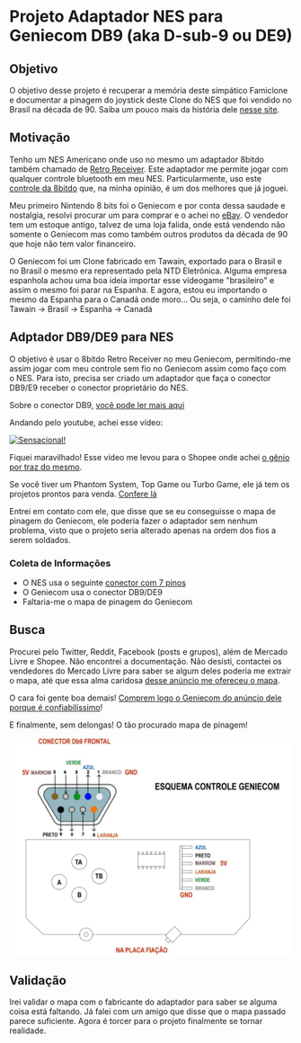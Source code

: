 # Projeto Adaptador NES para Geniecom DB9 (aka D-sub-9 ou DE9)

## Objetivo

O objetivo desse projeto é recuperar a memória deste simpático Famiclone e documentar a pinagem do joystick deste Clone do NES que foi vendido no Brasil na década de 90. Saiba um pouco mais da história dele [nesse site](https://bojoga.com.br/acervo/consoles-de-mesa/geracao-3/geniecom/).

## Motivação

Tenho um NES Americano onde uso no mesmo um adaptador 8bitdo também chamado de [Retro Receiver](https://www.8bitdo.com/retro-receiver-nes/). 
Este adaptador me permite jogar com qualquer controle bluetooth em meu NES. Particularmente, uso este [controle da 8bitdo](https://www.8bitdo.com/pro2/#Transparent) que, na minha opinião, é um dos melhores que já joguei.

Meu primeiro Nintendo 8 bits foi o Geniecom e por conta dessa saudade e nostalgia, resolvi procurar um para comprar e o achei no [eBay](https://www.ebay.com/itm/134259354667).
O vendedor tem um estoque antigo, talvez de uma loja falida, onde está vendendo não somente o Geniecom mas como também outros produtos da década de 90 que hoje não tem valor financeiro.

O Geniecom foi um Clone fabricado em Tawain, exportado para o Brasil e no Brasil o mesmo era representado pela NTD Eletrônica. Alguma empresa espanhola achou uma boa ideia importar esse vídeogame "brasileiro" e assim o mesmo foi parar na Espanha. E agora, estou eu importando o mesmo da Espanha para o Canadá onde moro... Ou seja, o caminho dele foi Tawain -> Brasil -> Espanha -> Canadá

## Adptador DB9/DE9 para NES

O objetivo é usar o 8bitdo Retro Receiver no meu Geniecom, permitindo-me assim jogar com meu controle sem fio no Geniecom assim como faço com o NES.
Para isto, precisa ser criado um adaptador que faça o conector DB9/E9 receber o conector proprietário do NES.

Sobre o conector DB9, [você pode ler mais aqui](http://www.nullmodem.com/DB-9.htm)

Andando pelo youtube, achei esse vídeo:

[![Sensacional!](https://img.youtube.com/vi/fYj5p7F7-cc/hqdefault.jpg)](https://youtu.be/fYj5p7F7-cc)


Fiquei maravilhado! Esse vídeo me levou para o Shopee onde achei [o gênio por traz do mesmo](https://shopee.com.br/Controle-Nes-8-Bits-Adapter-Para-Jogar-No-Turbo-Game-Phamtom-i.303516671.12405585571?xptdk=4372ea12-6468-4091-833f-f64e535032ac).

Se você tiver um Phantom System, Top Game ou Turbo Game, ele já tem os projetos prontos para venda. [Confere lá](https://shopee.com.br/Controle-Nes-8-Bits-Adapter-Para-Jogar-No-Turbo-Game-Phamtom-i.303516671.12405585571?xptdk=4372ea12-6468-4091-833f-f64e535032ac)

Entrei em contato com ele, que disse que se eu conseguisse o mapa de pinagem do Geniecom, ele poderia fazer o adaptador sem nenhum problema, visto que o projeto seria alterado apenas na ordem dos fios a serem soldados.

### Coleta de Informações

* O NES usa o seguinte [conector com 7 pinos](https://www.nesdev.org/wiki/Controller_port_pinout)
* O Geniecom usa o conector DB9/DE9
* Faltaria-me o mapa de pinagem do Geniecom

## Busca

Procurei pelo Twitter, Reddit, Facebook (posts e grupos), além de Mercado Livre e Shopee. Não encontrei a documentação.
Não desisti, contactei os vendedores do Mercado Livre para saber se algum deles poderia me extrair o mapa, até que essa alma caridosa [desse anúncio me ofereceu o mapa](https://produto.mercadolivre.com.br/MLB-2143952783-geniecom-clone-nes-_JM).

O cara foi gente boa demais! [Comprem logo o Geniecom do anúncio dele porque é confiabilíssimo](https://produto.mercadolivre.com.br/MLB-2143952783-geniecom-clone-nes-_JM)!

E finalmente, sem delongas! O tão procurado mapa de pinagem!

![Mapa Pinagem do Geniecom](https://github.com/robertofelix/geniecom/blob/main/Geniecom%20DB9%20pinout.png)

## Validação

Irei validar o mapa com o fabricante do adaptador para saber se alguma coisa está faltando. Já falei com um amigo que disse que o mapa passado parece suficiente. Agora é torcer para o projeto finalmente se tornar realidade.


